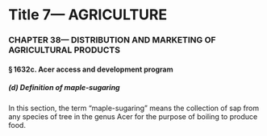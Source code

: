 
# Title 7— AGRICULTURE
### CHAPTER 38— DISTRIBUTION AND MARKETING OF AGRICULTURAL PRODUCTS
#### § 1632c. Acer access and development program
##### (d) Definition of maple-sugaring

In this section, the term “maple-sugaring” means the collection of sap from any species of tree in the genus Acer for the purpose of boiling to produce food.
